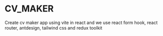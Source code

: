 # CV_MAKER
Create cv maker app using vite in react and we use react form hook, react router, antdesign, tailwind css and redux toolkit

